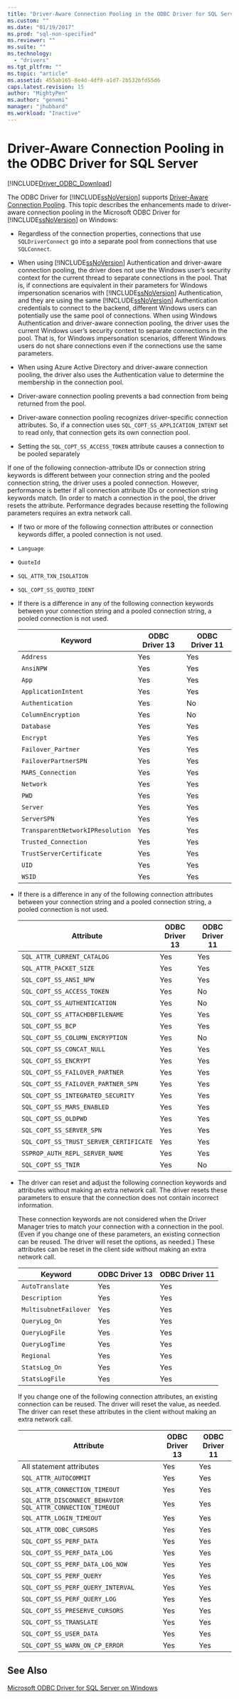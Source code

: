 ```yaml
---
title: "Driver-Aware Connection Pooling in the ODBC Driver for SQL Server | Microsoft Docs"
ms.custom: ""
ms.date: "01/19/2017"
ms.prod: "sql-non-specified"
ms.reviewer: ""
ms.suite: ""
ms.technology: 
  - "drivers"
ms.tgt_pltfrm: ""
ms.topic: "article"
ms.assetid: 455ab165-8e4d-4df9-a1d7-2b532bfd55d6
caps.latest.revision: 15
author: "MightyPen"
ms.author: "genemi"
manager: "jhubbard"
ms.workload: "Inactive"
---
```

# Driver-Aware Connection Pooling in the ODBC Driver for SQL Server
[!INCLUDE[Driver_ODBC_Download](../../../includes/driver_odbc_download.md)]

  The ODBC Driver for [!INCLUDE[ssNoVersion](../../../includes/ssnoversion_md.md)] supports [Driver-Aware Connection Pooling](http://msdn.microsoft.com/library/hh405031(VS.85).aspx). This topic describes the enhancements made to driver-aware connection pooling in the Microsoft ODBC Driver for [!INCLUDE[ssNoVersion](../../../includes/ssnoversion_md.md)] on Windows:  
  
-   Regardless of the connection properties, connections that use `SQLDriverConnect` go into a separate pool from connections that use `SQLConnect`.
- When using [!INCLUDE[ssNoVersion](../../../includes/ssnoversion_md.md)] Authentication and driver-aware connection pooling, the driver does not use the Windows user’s security context for the current thread to separate connections in the pool. That is, if connections are equivalent in their parameters for Windows impersonation scenarios with [!INCLUDE[ssNoVersion](../../../includes/ssnoversion_md.md)] Authentication, and they are using the same [!INCLUDE[ssNoVersion](../../../includes/ssnoversion_md.md)] Authentication credentials to connect to the backend, different Windows users can potentially use the same pool of connections. When using Windows Authentication and driver-aware connection pooling, the driver uses the current Windows user’s security context to separate connections in the pool. That is, for Windows impersonation scenarios, different Windows users do not share connections even if the connections use the same parameters.
- When using Azure Active Directory and driver-aware connection pooling, the driver also uses the Authentication value to determine the membership in the connection pool.
  
-   Driver-aware connection pooling prevents a bad connection from being returned from the pool.  
  
-   Driver-aware connection pooling recognizes driver-specific connection attributes. So, if a connection uses `SQL_COPT_SS_APPLICATION_INTENT` set to read only, that connection gets its own connection pool.
-   Setting the `SQL_COPT_SS_ACCESS_TOKEN` attribute causes a connection to be pooled separately 
  
If one of the following connection-attribute IDs or connection string keywords is different between your connection string and the pooled connection string, the driver uses a pooled connection. However, performance is better if all connection attribute IDs or connection string keywords match. (In order to match a connection in the pool, the driver resets the attribute. Performance degrades because resetting the following parameters requires an extra network call.  
  
-    If two or more of the following connection attributes or connection keywords differ, a pooled connection is not used.  
  
  - `Language`  
  - `QuoteId`  
  - `SQL_ATTR_TXN_ISOLATION` 
  - `SQL_COPT_SS_QUOTED_IDENT`  
  
-   If there is a difference in any of the following connection keywords between your connection string and a pooled connection string, a pooled connection is not used.  
  
    |Keyword|ODBC Driver 13|ODBC Driver 11|
    |-|-|-|
    |`Address`|Yes|Yes|
    |`AnsiNPW`|Yes|Yes|
    |`App`|Yes|Yes|
    |`ApplicationIntent`|Yes|Yes|  
    |`Authentication`|Yes|No|
    |`ColumnEncryption`|Yes|No|
    |`Database`|Yes|Yes|
    |`Encrypt`|Yes|Yes|  
    |`Failover_Partner`|Yes|Yes|
    |`FailoverPartnerSPN`|Yes|Yes|
    |`MARS_Connection`|Yes|Yes|
    |`Network`|Yes|Yes|
    |`PWD`|Yes|Yes|
    |`Server`|Yes|Yes|
    |`ServerSPN`|Yes|Yes|
    |`TransparentNetworkIPResolution`|Yes|Yes|
    |`Trusted_Connection`|Yes|Yes|
    |`TrustServerCertificate`|Yes|Yes|
    |`UID`|Yes|Yes|
    |`WSID`|Yes|Yes|
    
- If there is a difference in any of the following connection attributes between your connection string and a pooled connection string, a pooled connection is not used.  
  
    |Attribute|ODBC Driver 13|ODBC Driver 11|  
    |-|-|-|  
    |`SQL_ATTR_CURRENT_CATALOG`|Yes|Yes|
    |`SQL_ATTR_PACKET_SIZE`|Yes|Yes|
    |`SQL_COPT_SS_ANSI_NPW`|Yes|Yes|
    |`SQL_COPT_SS_ACCESS_TOKEN`|Yes|No|
    |`SQL_COPT_SS_AUTHENTICATION`|Yes|No|
    |`SQL_COPT_SS_ATTACHDBFILENAME`|Yes|Yes|
    |`SQL_COPT_SS_BCP`|Yes|Yes|
    |`SQL_COPT_SS_COLUMN_ENCRYPTION`|Yes|No|
    |`SQL_COPT_SS_CONCAT_NULL`|Yes|Yes|
    |`SQL_COPT_SS_ENCRYPT`|Yes|Yes|
    |`SQL_COPT_SS_FAILOVER_PARTNER`|Yes|Yes|
    |`SQL_COPT_SS_FAILOVER_PARTNER_SPN`|Yes|Yes|
    |`SQL_COPT_SS_INTEGRATED_SECURITY`|Yes|Yes|
    |`SQL_COPT_SS_MARS_ENABLED`|Yes|Yes|
    |`SQL_COPT_SS_OLDPWD`|Yes|Yes|
    |`SQL_COPT_SS_SERVER_SPN`|Yes|Yes|
    |`SQL_COPT_SS_TRUST_SERVER_CERTIFICATE`|Yes|Yes|
    |`SSPROP_AUTH_REPL_SERVER_NAME`|Yes|Yes|
    |`SQL_COPT_SS_TNIR`|Yes|No|
 
-   The driver can reset and adjust the following connection keywords and attributes without making an extra network call. The driver resets these parameters to ensure that the connection does not contain incorrect information.  
  
     These connection keywords are not considered when the Driver Manager tries to match your connection with a connection in the pool. (Even if you change one of these parameters, an existing connection can be reused. The driver will reset the options, as needed.) These attributes can be reset in the client side without making an extra network call.  
  
    |Keyword|ODBC Driver 13|ODBC Driver 11|  
    |-|-|-|  
    |`AutoTranslate`|Yes|Yes|
    |`Description`|Yes|Yes|
    |`MultisubnetFailover`|Yes|Yes|  
    |`QueryLog_On`|Yes|Yes|
    |`QueryLogFile`|Yes|Yes|
    |`QueryLogTime`|Yes|Yes|
    |`Regional`|Yes|Yes|
    |`StatsLog_On`|Yes|Yes|
    |`StatsLogFile`|  Yes|Yes|
  
     If you change one of the following connection attributes, an existing connection can be reused.  The driver will reset the value, as needed. The driver can reset these attributes in the client without making an extra network call.  
  
    |Attribute|ODBC Driver 13|ODBC Driver 11|  
    |-|-|-|  
    |All statement attributes|Yes|Yes|
    |`SQL_ATTR_AUTOCOMMIT`|Yes|Yes|
    |`SQL_ATTR_CONNECTION_TIMEOUT`|  Yes|Yes|
    |`SQL_ATTR_DISCONNECT_BEHAVIOR SQL_ATTR_CONNECTION_TIMEOUT`|Yes|Yes|
    |`SQL_ATTR_LOGIN_TIMEOUT`|Yes|Yes|
    |`SQL_ATTR_ODBC_CURSORS`|  Yes|Yes|
    |`SQL_COPT_SS_PERF_DATA`|Yes|Yes|
    |`SQL_COPT_SS_PERF_DATA_LOG`|Yes|Yes|
    |`SQL_COPT_SS_PERF_DATA_LOG_NOW`| Yes|Yes| 
    |`SQL_COPT_SS_PERF_QUERY`|Yes|Yes|
    |`SQL_COPT_SS_PERF_QUERY_INTERVAL`|Yes|Yes|
    |`SQL_COPT_SS_PERF_QUERY_LOG`|  Yes|Yes|
    |`SQL_COPT_SS_PRESERVE_CURSORS`|Yes|Yes|
    |`SQL_COPT_SS_TRANSLATE`|Yes|Yes|
    |`SQL_COPT_SS_USER_DATA`|  Yes|Yes|
    |`SQL_COPT_SS_WARN_ON_CP_ERROR`|Yes|Yes|  
  
## See Also  
 [Microsoft ODBC Driver for SQL Server on Windows](../../../connect/odbc/windows/microsoft-odbc-driver-for-sql-server-on-windows.md)  
  
  
